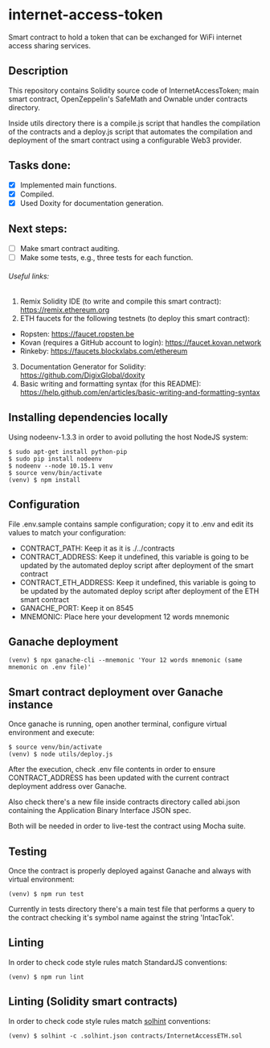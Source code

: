 # internet-access-token

Smart contract to hold a token that can be exchanged for WiFi internet
access sharing services.

## Description

This repository contains Solidity source code of InternetAccessToken;
main smart contract, OpenZeppelin's SafeMath and Ownable under contracts
directory.

Inside utils directory there is a compile.js script that handles the compilation
of the contracts and a deploy.js script that automates the compilation and deployment
of the smart contract using a configurable Web3 provider.

## Tasks done:

- [x] Implemented main functions.
- [x] Compiled.
- [x] Used Doxity for documentation generation.

## Next steps:

- [ ] Make smart contract auditing.
- [ ] Make some tests, e.g., three tests for each function.

###### Useful links:

1. Remix Solidity IDE (to write and compile this smart contract): https://remix.ethereum.org
2. ETH faucets for the following testnets (to deploy this smart contract):
  - Ropsten: https://faucet.ropsten.be
  - Kovan (requires a GitHub account to login): https://faucet.kovan.network
  - Rinkeby: https://faucets.blockxlabs.com/ethereum
3. Documentation Generator for Solidity: https://github.com/DigixGlobal/doxity
4. Basic writing and formatting syntax (for this README): https://help.github.com/en/articles/basic-writing-and-formatting-syntax

## Installing dependencies locally

Using nodeenv-1.3.3 in order to avoid polluting the host NodeJS system:

```
$ sudo apt-get install python-pip
$ sudo pip install nodeenv
$ nodeenv --node 10.15.1 venv
$ source venv/bin/activate
(venv) $ npm install
```

## Configuration

File .env.sample contains sample configuration; copy it to .env and edit
its values to match your configuration:

- CONTRACT_PATH: Keep it as it is ./../contracts
- CONTRACT_ADDRESS: Keep it undefined, this variable is going to
be updated by the automated deploy script after deployment of the smart contract
- CONTRACT_ETH_ADDRESS: Keep it undefined, this variable is going to
be updated by the automated deploy script after deployment of the ETH smart contract
- GANACHE_PORT: Keep it on 8545
- MNEMONIC: Place here your development 12 words mnemonic

## Ganache deployment

```
(venv) $ npx ganache-cli --mnemonic 'Your 12 words mnemonic (same mnemonic on .env file)'
```

## Smart contract deployment over Ganache instance

Once ganache is running, open another terminal, configure
virtual environment and execute:

```
$ source venv/bin/activate
(venv) $ node utils/deploy.js
```

After the execution, check .env file contents in order to ensure CONTRACT_ADDRESS
has been updated with the current contract deployment address over Ganache.

Also check there's a new file inside contracts directory called abi.json containing
the Application Binary Interface JSON spec.

Both will be needed in order to live-test the contract using Mocha suite.

## Testing

Once the contract is properly deployed against Ganache and always with virtual environment:

```
(venv) $ npm run test
```

Currently in tests directory there's a main test file that performs a query to the contract
checking it's symbol name against the string 'IntacTok'.

## Linting

In order to check code style rules match StandardJS conventions:

```
(venv) $ npm run lint
```

## Linting (Solidity smart contracts)

In order to check code style rules match [solhint](https://github.com/protofire/solhint) conventions:

```
(venv) $ solhint -c .solhint.json contracts/InternetAccessETH.sol
```
